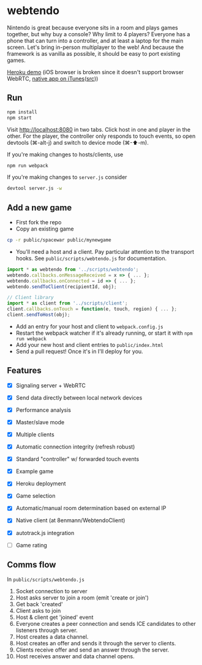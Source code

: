 # webtendo
Nintendo is great because everyone sits in a room and plays games together, but why buy a console? Why limit to 4 players? Everyone has a phone that can turn into a controller, and at least a laptop for the main screen. Let's bring in-person multiplayer to the web! And because the framework is as vanilla as possible, it should be easy to port existing games.

[Heroku demo](http://webtendo.herokuapp.com) (iOS browser is broken since it doesn't support browser WebRTC, [native app on iTunes](https://itunes.apple.com/us/app/webtendo/id1180349310)([src](https://github.com/8enmann/WebtendoClient)))

## Run
```bash
npm install
npm start
```

Visit [http://localhost:8080](http://localhost:8080) in two tabs. Click host in one and player in the other. For the player, the controller only responds to touch events, so open devtools (⌘-alt-j) and switch to device mode (⌘-⬆-m).

If you're making changes to hosts/clients, use
```bash
npm run webpack
```

If you're making changes to `server.js` consider
```bash
devtool server.js -w
```

## Add a new game
* First fork the repo
* Copy an existing game
```bash
cp -r public/spacewar public/mynewgame
```
* You'll need a host and a client. Pay particular attention to the transport hooks. See `public/scripts/webtendo.js` for documentation.
```javascript
import * as webtendo from '../scripts/webtendo';
webtendo.callbacks.onMessageReceived = x => { ... };
webtendo.callbacks.onConnected = id => { ... };
webtendo.sendToClient(recipientId, obj);

// Client library
import * as client from '../scripts/client';
client.callbacks.onTouch = function(e, touch, region) { ... };
client.sendToHost(obj);
```
* Add an entry for your host and client to `webpack.config.js`
* Restart the webpack watcher if it's already running, or start it with `npm run webpack`
* Add your new host and client entries to `public/index.html`
* Send a pull request! Once it's in I'll deploy for you.

## Features
- [x] Signaling server + WebRTC
- [x] Send data directly between local network devices
- [x] Performance analysis
- [x] Master/slave mode
- [x] Multiple clients
- [x] Automatic connection integrity (refresh robust)
- [x] Standard "controller" w/ forwarded touch events
- [x] Example game
- [x] Heroku deployment
- [x] Game selection
- [x] Automatic/manual room determination based on external IP
- [x] Native client (at 8enmann/WebtendoClient)
- [x] autotrack.js integration
- [ ] Game rating


## Comms flow
In `public/scripts/webtendo.js`

1. Socket connection to server
1. Host asks server to join a room (emit 'create or join')
1. Get back 'created'
1. Client asks to join
1. Host & client get 'joined' event
1. Everyone creates a peer connection and sends ICE candidates to other listeners through server.
1. Host creates a data channel.
1. Host creates an offer and sends it through the server to clients.
1. Clients receive offer and send an answer through the server.
1. Host receives answer and data channel opens.
